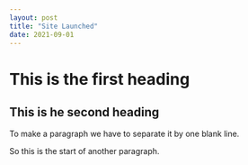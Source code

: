```yaml
---
layout: post
title: "Site Launched"
date: 2021-09-01
---
```

# This is the first heading
## This is he second heading

To make a paragraph we have to separate it by one blank line.

So this is the start of another paragraph.

